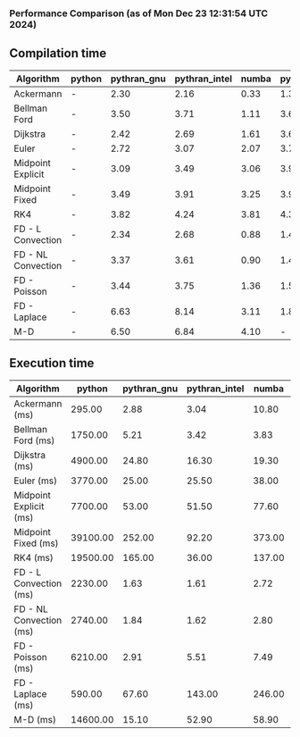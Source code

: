 ### Performance Comparison (as of Mon Dec 23 12:31:54 UTC 2024)
## Compilation time
Algorithm                 | python                    | pythran_gnu               | pythran_intel             | numba                     | pyccel_fortran_gnu        | pyccel_c_gnu              | pyccel_fortran_intel      | pyccel_c_intel           
------------------------- | ------------------------- | ------------------------- | ------------------------- | ------------------------- | ------------------------- | ------------------------- | ------------------------- | -------------------------
Ackermann                 | -                         | 2.30                      | 2.16                      | 0.33                      | 1.34                      | 1.31                      | 1.44                      | 1.39                     
Bellman Ford              | -                         | 3.50                      | 3.71                      | 1.11                      | 3.69                      | 3.97                      | 3.82                      | 3.98                     
Dijkstra                  | -                         | 2.42                      | 2.69                      | 1.61                      | 3.68                      | 3.99                      | 3.93                      | 4.04                     
Euler                     | -                         | 2.72                      | 3.07                      | 2.07                      | 3.71                      | 3.98                      | 3.82                      | 4.06                     
Midpoint Explicit         | -                         | 3.09                      | 3.49                      | 3.06                      | 3.90                      | 4.25                      | 4.04                      | 4.21                     
Midpoint Fixed            | -                         | 3.49                      | 3.91                      | 3.25                      | 3.95                      | 4.29                      | 4.13                      | 4.32                     
RK4                       | -                         | 3.82                      | 4.24                      | 3.81                      | 4.37                      | 4.67                      | 4.53                      | 4.70                     
FD - L Convection         | -                         | 2.34                      | 2.68                      | 0.88                      | 1.42                      | 3.97                      | 1.61                      | 3.95                     
FD - NL Convection        | -                         | 3.37                      | 3.61                      | 0.90                      | 1.43                      | 3.98                      | 1.63                      | 3.96                     
FD - Poisson              | -                         | 3.44                      | 3.75                      | 1.36                      | 1.54                      | 4.08                      | 2.88                      | 4.08                     
FD - Laplace              | -                         | 6.63                      | 8.14                      | 3.11                      | 1.85                      | 4.39                      | 2.13                      | 4.31                     
M-D                       | -                         | 6.50                      | 6.84                      | 4.10                      | -                         | -                         | -                         | -                        

## Execution time
Algorithm                 | python                    | pythran_gnu               | pythran_intel             | numba                     | pyccel_fortran_gnu        | pyccel_c_gnu              | pyccel_fortran_intel      | pyccel_c_intel           
------------------------- | ------------------------- | ------------------------- | ------------------------- | ------------------------- | ------------------------- | ------------------------- | ------------------------- | -------------------------
Ackermann (ms)            | 295.00                    | 2.88                      | 3.04                      | 10.80                     | 1.50                      | 1.59                      | 10.00                     | 4.36                     
Bellman Ford (ms)         | 1750.00                   | 5.21                      | 3.42                      | 3.83                      | 2.95                      | 6.10                      | -                         | 19.10                    
Dijkstra (ms)             | 4900.00                   | 24.80                     | 16.30                     | 19.30                     | 17.90                     | 30.90                     | -                         | 22.90                    
Euler (ms)                | 3770.00                   | 25.00                     | 25.50                     | 38.00                     | 14.60                     | 142.00                    | 14.90                     | 127.00                   
Midpoint Explicit (ms)    | 7700.00                   | 53.00                     | 51.50                     | 77.60                     | 22.80                     | 279.00                    | 16.70                     | 250.00                   
Midpoint Fixed (ms)       | 39100.00                  | 252.00                    | 92.20                     | 373.00                    | 75.60                     | 1380.00                   | 62.90                     | 1200.00                  
RK4 (ms)                  | 19500.00                  | 165.00                    | 36.00                     | 137.00                    | 34.90                     | 491.00                    | 39.30                     | 400.00                   
FD - L Convection (ms)    | 2230.00                   | 1.63                      | 1.61                      | 2.72                      | 1.71                      | 1.62                      | -                         | 4.07                     
FD - NL Convection (ms)   | 2740.00                   | 1.84                      | 1.62                      | 2.80                      | 1.86                      | 2.18                      | -                         | 4.14                     
FD - Poisson (ms)         | 6210.00                   | 2.91                      | 5.51                      | 7.49                      | 2.86                      | 3.78                      | -                         | 4.96                     
FD - Laplace (ms)         | 590.00                    | 67.60                     | 143.00                    | 246.00                    | 62.40                     | 281.00                    | -                         | 273.00                   
M-D (ms)                  | 14600.00                  | 15.10                     | 52.90                     | 58.90                     | -                         | -                         | -                         | -                        
